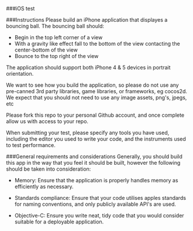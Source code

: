 ###iOS test

###Instructions
Please build an iPhone application that displayes a bouncing ball. The bouncing ball should:
* Begin in the top left corner of a view
* With a gravity like effect fall to the bottom of the view contacting the center-bottom of the view
* Bounce to the top right of the view

The application should support both iPhone 4 & 5 devices in portrait orientation.

We want to see how you build the application, so please do not use any pre-canned 3rd party libraries, game libraries, or frameworks, eg cocos2d. We expect that you should not need to use any image assets, png's, jpegs, etc

Please fork this repo to your personal Github account, and once complete allow us with access to your repo.

When submitting your test, please specify any tools you have used, including the editor you used to write your code, and the instruments used to test performance.

###General requirements and considerations
Generally, you should build this app in the way that you feel it should be built, however the following should be taken into consideration: 

* Memory: 
Ensure that the application is properly handles memory as efficiently as necessary.

* Standards compliance: 
Ensure that your code utilises apples standards for naming conventions, and only publicly available API's are used.

* Objective-C:
Ensure you write neat, tidy code that you would consider suitable for a deployable application.

